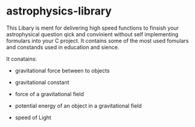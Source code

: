 # astrophysics-library


This Libary is ment for delivering high speed functions to finsish your astrophysical question qick and convinient without self implementing formulars into your C project. It contains some of the most used fomulars and constands used in education and sience.

It conatains:

- gravitational force between to objects

- gravitational constant

- force of a gravitational field

- potential energy of an object in a gravitational field

- speed of Light
